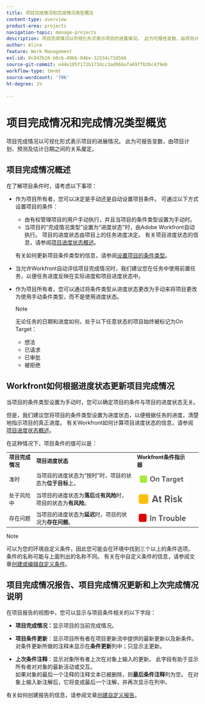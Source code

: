 ```yaml
---
title: 项目完成情况和完成情况类型概览
content-type: overview
product-area: projects
navigation-topic: manage-projects
description: 项目完成情况以可视化形式表示项目的进展情况。 此为可报告变数，由项目计划、预测及估计日期之间的关系厘定。
author: Alina
feature: Work Management
exl-id: 0c847b26-b0cb-49bb-84be-32534c72d5b6
source-git-commit: e4de185f172b173dcc3ad966afa69ffb3bc479eb
workflow-type: tm+mt
source-wordcount: '706'
ht-degree: 1%

---
```


# 项目完成情况和完成情况类型概览

<!-- Audited: 12/2023 -->

项目完成情况以可视化形式表示项目的进展情况。 此为可报告变数，由项目计划、预测及估计日期之间的关系厘定。

## 项目完成情况概述

在了解项目条件时，请考虑以下事项：

* 作为项目所有者，您可以决定是手动还是自动设置项目条件。 可通过以下方式设置项目的条件：

   * 由有权管理项目的用户手动执行，并且当项目的条件类型设置为手动时。
   * 当项目的“完成情况类型”设置为“进度状态”时，由Adobe Workfront自动执行。 项目的进度状态由项目上的任务进度决定。 有关项目进度状态的信息，请参阅[项目进度状态概述](../../../manage-work/projects/planning-a-project/project-progress-status.md)。

  有关如何更新项目条件类型的信息，请参阅[设置项目的条件类型](../../../manage-work/projects/manage-projects/set-condition-type-for-project.md)。

* 当允许Workfront自动评估项目完成情况时，我们建议您在任务中使用前置任务，以便任务进度反映在实际进度和项目进度状态中。
* 作为项目所有者，您可以通过将条件类型从进度状态更改为手动来将项目更改为使用手动条件类型，而不是使用进度状态。

  >[!NOTE]
  >
  >无论任务的日期和进度如何，处于以下任意状态的项目始终被标记为On Target：
  >
  >* 想法
  >* 已请求
  >* 已审批
  >* 被拒绝

<!--
<div data-mc-conditions="QuicksilverOrClassic.Draft mode">
<h2>Set the Condition Type for a project</h2>
<p data-mc-conditions="QuicksilverOrClassic.Draft mode">(NOTE: drafted here and moved it to a separate article: /Content/Manage work/Projects/Manage projects/set-condition-type-for-project.htm)</p>
<ol>
<li value="1">Go to the project for which you want to update the Condition Type. </li>
<li value="2"> <p>  Click the <strong>More</strong> menu <img src="assets/qs-more-menu.png"> to the right of the project name, then click <strong>Edit</strong>.  <br> </p> </li>
<li value="3">In the <strong>Condition Type</strong> field, choose one of the following:
<ul>
<li><p><strong>Manual:</strong> The project owner sets the Condition on the project manually.</p><p data-mc-conditions="QuicksilverOrClassic.Quicksilver">In this case, the project owner can update the Condition of the project in the project header, or the Project Details section. </p></li>
<li><p><strong>Progress Status:</strong> Workfront sets the Condition based on the Progress Status of the project. <br></p></li>
</ul></li>
<li value="4">Click <strong>Save Changes</strong>. </li>
</ol>
</div>
-->

## Workfront如何根据进度状态更新项目完成情况

当项目的条件类型设置为手动时，您可以确定项目的条件与项目的进度状态无关。

但是，我们建议您将项目的条件类型设置为进度状态，以便根据任务的进度，清楚地指示项目的真正进度。 有关Workfront如何计算项目进度状态的信息，请参阅[项目进度状态概述](../../../manage-work/projects/planning-a-project/project-progress-status.md)。

在这种情况下，项目条件的值可以是：

<table style="table-layout:auto"> 
 <col> 
 <col> 
 <col> 
 <col> 
 <tbody> 
  <tr> 
   <td><strong>项目完成情况</strong></td> 
   <td><strong>项目进度状态</strong></td> 
   <td><strong>Workfront条件指示器</strong></td> 
   <td> </td> 
  </tr> 
  <tr> 
   <td>准时</td> 
   <td>当项目的进度状态为“按时”时，项目的状态为<strong>位于目标</strong>上。 </td> 
   <td> <img src="assets/on-target-condition-icon.png"> </td> 
   <td> </td> 
  </tr> 
  <tr> 
   <td>处于风险中</td> 
   <td>当项目的进度状态为<strong>落后</strong>或<strong>有风险</strong>时，项目的状态为<strong>有风险</strong>。</td> 
   <td> <img src="assets/at-risk-project-condition-icon.png"> </td> 
   <td> </td> 
  </tr> 
  <tr> 
   <td>存在问题</td> 
   <td>当项目的进度状态为<strong>延迟</strong>时，项目的状况为<strong>存在问题</strong>。 </td> 
   <td> <img src="assets/in-trouble-project-condition-icon.png"> </td> 
   <td> </td> 
  </tr> 
 </tbody> 
</table>

>[!NOTE]
>
>可以为您的环境自定义条件，因此您可能会在环境中找到三个以上的条件选项。 条件的名称可能与上面列出的名称不同。 有关在中自定义条件的信息，请参阅文章[创建或编辑自定义条件](../../../administration-and-setup/customize-workfront/create-manage-custom-conditions/create-edit-custom-conditions.md)。

## 项目完成情况报告、项目完成情况更新和上次完成情况说明

在项目报告的视图中，您可以显示与项目条件相关的以下字段：

* **项目完成情况：**&#x200B;显示项目的当前完成情况。
* **项目条件更新**：显示项目所有者在项目更新流中提供的最新更新以及新条件。\
  对条件更新所做的注释未显示在&#x200B;**条件更新**&#x200B;列中；只显示主更新。

* **上次条件注释**：显示对象所有者上次在对象上输入的更新。 此字段有助于显示所有者对对象的最新活动或交互。\
  如果对象的最后一个注释的注释文本已被删除，则&#x200B;**最后条件注释**&#x200B;列为空。 在对象上输入新注解后，它将变成最后一个注解，并再次显示在列中。

有关如何创建报告的信息，请参阅文章[创建自定义报告](../../../reports-and-dashboards/reports/creating-and-managing-reports/create-custom-report.md)。
